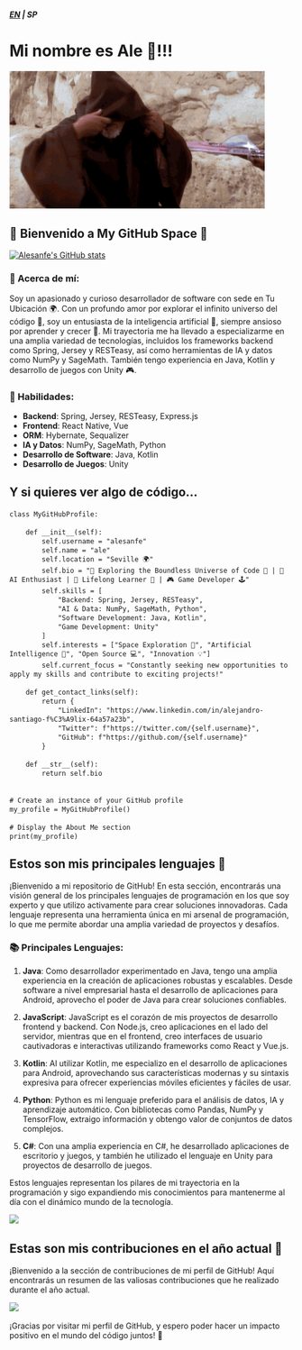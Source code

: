 ##### [EN](README.md) | SP
# Mi nombre es Ale 👋!!!

![Hello there](hello_there.gif)

## 🚀 Bienvenido a My GitHub Space 🌌

[![Alesanfe's GitHub stats](https://github-readme-stats.vercel.app/api?username=alesanfe)](https://github.com/anuraghazra/github-readme-stats)

### 🔭 Acerca de mí:
Soy un apasionado y curioso desarrollador de software con sede en Tu Ubicación 🌍. Con un profundo amor por explorar el infinito universo del código 🚀, soy un entusiasta de la inteligencia artificial 🧠, siempre ansioso por aprender y crecer 🌱. Mi trayectoria me ha llevado a especializarme en una amplia variedad de tecnologías, incluidos los frameworks backend como Spring, Jersey y RESTeasy, así como herramientas de IA y datos como NumPy y SageMath. También tengo experiencia en Java, Kotlin y desarrollo de juegos con Unity 🎮.

### 🔧 Habilidades:
- **Backend**: Spring, Jersey, RESTeasy, Express.js
- **Frontend**: React Native, Vue
- **ORM**: Hybernate, Sequalizer
- **IA y Datos**: NumPy, SageMath, Python
- **Desarrollo de Software**: Java, Kotlin
- **Desarrollo de Juegos**: Unity

## Y si quieres ver algo de código...

```
class MyGitHubProfile:

    def __init__(self):
        self.username = "alesanfe"
        self.name = "ale"
        self.location = "Seville 🌍"
        self.bio = "🚀 Exploring the Boundless Universe of Code 🌌 | 🧠 AI Enthusiast | 🌱 Lifelong Learner 🌱 | 🎮 Game Developer 🕹️"
        self.skills = [
            "Backend: Spring, Jersey, RESTeasy",
            "AI & Data: NumPy, SageMath, Python",
            "Software Development: Java, Kotlin",
            "Game Development: Unity"
        ]
        self.interests = ["Space Exploration 🚀", "Artificial Intelligence 🤖", "Open Source 💻", "Innovation 💡"]
        self.current_focus = "Constantly seeking new opportunities to apply my skills and contribute to exciting projects!"

    def get_contact_links(self):
        return {
            "LinkedIn": "https://www.linkedin.com/in/alejandro-santiago-f%C3%A9lix-64a57a23b",
            "Twitter": f"https://twitter.com/{self.username}",
            "GitHub": f"https://github.com/{self.username}"
        }

    def __str__(self):
        return self.bio


# Create an instance of your GitHub profile
my_profile = MyGitHubProfile()

# Display the About Me section
print(my_profile)
```

## Estos son mis principales lenguajes 🌟

¡Bienvenido a mi repositorio de GitHub! En esta sección, encontrarás una visión general de los principales lenguajes de programación en los que soy experto y que utilizo activamente para crear soluciones innovadoras. Cada lenguaje representa una herramienta única en mi arsenal de programación, lo que me permite abordar una amplia variedad de proyectos y desafíos.

### 📚 Principales Lenguajes:
1. **Java**: Como desarrollador experimentado en Java, tengo una amplia experiencia en la creación de aplicaciones robustas y escalables. Desde software a nivel empresarial hasta el desarrollo de aplicaciones para Android, aprovecho el poder de Java para crear soluciones confiables.

2. **JavaScript**: JavaScript es el corazón de mis proyectos de desarrollo frontend y backend. Con Node.js, creo aplicaciones en el lado del servidor, mientras que en el frontend, creo interfaces de usuario cautivadoras e interactivas utilizando frameworks como React y Vue.js.

3. **Kotlin**: Al utilizar Kotlin, me especializo en el desarrollo de aplicaciones para Android, aprovechando sus características modernas y su sintaxis expresiva para ofrecer experiencias móviles eficientes y fáciles de usar.

4. **Python**:  Python es mi lenguaje preferido para el análisis de datos, IA y aprendizaje automático. Con bibliotecas como Pandas, NumPy y TensorFlow, extraigo información y obtengo valor de conjuntos de datos complejos.

5. **C#**: Con una amplia experiencia en C#, he desarrollado aplicaciones de escritorio y juegos, y también he utilizado el lenguaje en Unity para proyectos de desarrollo de juegos.

Estos lenguajes representan los pilares de mi trayectoria en la programación y sigo expandiendo mis conocimientos para mantenerme al día con el dinámico mundo de la tecnología.

![](http://github-profile-summary-cards.vercel.app/api/cards/repos-per-language?username=alesanfe&theme=default)

## Estas son mis contribuciones en el año actual 📅

¡Bienvenido a la sección de contribuciones de mi perfil de GitHub! Aquí encontrarás un resumen de las valiosas contribuciones que he realizado durante el año actual.

![](http://github-profile-summary-cards.vercel.app/api/cards/profile-details?username=alesanfe&theme=default)

¡Gracias por visitar mi perfil de GitHub, y espero poder hacer un impacto positivo en el mundo del código juntos! 🌈
